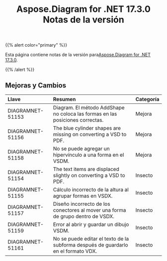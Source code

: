 ﻿---
title: Aspose.Diagram for .NET 17.3.0 Notas de la versión
type: docs
weight: 100
url: /es/net/aspose-diagram-for-net-17-3-0-release-notes/
---
{{% alert color="primary" %}} 

 Esta página contiene notas de la versión para[Aspose.Diagram for .NET 17.3.0](https://www.nuget.org/packages/Aspose.Diagram/17.3.0).

{{% /alert %}} 
## **Mejoras y Cambios**

|**Llave**|**Resumen**|**Categoría**|
|:- |:- |:- |
|DIAGRAMNET-51153|Diagram. El método AddShape no coloca las formas en las posiciones correctas.|Mejora|
|DIAGRAMNET-51156|The blue cylinder shapes are missing on converting a VSD to PDF.|Mejora|
|DIAGRAMNET-51158|No se puede agregar un hipervínculo a una forma en el VSDM.|Mejora|
|DIAGRAMNET-51154|The text items are displaced slightly on converting a VSD to PDF.|Insecto|
|DIAGRAMNET-51155|Cálculo incorrecto de la altura al agrupar formas en VSDX.|Insecto|
|DIAGRAMNET-51157 |Diseño incorrecto de los conectores al mover una forma de grupo dentro de VSDX.|Insecto|
|DIAGRAMNET-51159|Error al abrir y guardar un dibujo VSDM.|Insecto|
|DIAGRAMNET-51161|No se puede editar el texto de la subforma después de guardarlo en el formato VDX.|Insecto|

